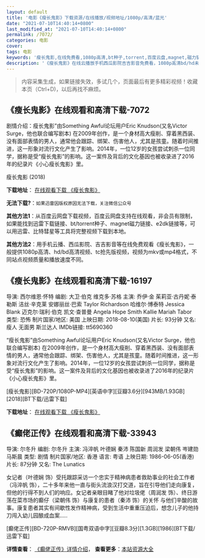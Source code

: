 ```yaml
---
layout: default
title: '电影《瘦长鬼影》下载资源/在线播放/视频地址/1080p/高清/蓝光'
date: "2021-07-10T14:40:14+0800"
last_modified_at: "2021-07-10T14:40:14+0800"
permalink: /7072/
categories: 电影
cover:
tags: 电影
keywords: '瘦长鬼影,在线免费看,1080p高清,bt种子,torrent,百度云盘,magnet,磁力链,迅雷下载资源'
description: '《瘦长鬼影》在线云播放手机西瓜影院吉吉影音免费看，1080p高清bd/hd未删减完整版和tc抢先枪版，mkv/mp4格式，附带bt/torrent种子、magnet/磁力链、百度云盘、网盘资源迅雷下载链接'
---
```


>内容采集生成，如果链接失效，多试几个，页面最后有更多精彩视频！收藏本页（Ctrl+D)，以后再找不麻烦。


## 《瘦长鬼影》在线观看和高清下载-7072

剧情介绍：瘦长鬼影”由Something Awful论坛用户Eric Knudson(又名Victor Surge，他也联合编写剧本) 在2009年创作，是一个身材高大瘦削、穿着黑西装、没有面部表情的男人，通常他会跟踪、绑架、伤害他人，尤其是孩童。随着时间推进，这一形象对流行文化产生了影响。2014年，一位12岁的女孩尝试刺杀一位同学，据称是受“瘦长鬼影”的影响。这一案件及背后的文化基因也被收录进了2016年的纪录片《小心瘦长鬼影》里。


瘦长鬼影 (2018)

**下载地址**： [在线观看下载 《瘦长鬼影》](https://www.btbtdy.me/btdy/dy13761.html) 


**无法下载?**：`如果迅雷因版权原因无法下载，关注微信公众号 `

**其他方法1**：从百度云网盘下载视频，百度云网盘支持在线观看，非会员有限制，如果能找到迅雷下载链接、bt/torrent种子、magnet磁力链接、e2dk链接等，可以用迅雷、比特彗星等工具将完整视频下载到本地。

**其他方法2**：用手机云播、西瓜影院、吉吉影音等在线免费观看《瘦长鬼影》，一般提供1080p高清、hd/bd高清视频、tc抢先版视频，视频为mkv或mp4格式，不同站点视频质量和播放速度不同。


## 《瘦长鬼影》在线观看和高清下载-16197

导演: 西尔维恩·怀特 编剧: 大卫·伯克 维克多·苏格 主演: 乔伊·金 茱莉亚·古丹妮·泰勒斯 洁丝·辛克莱 安娜丽丝·巴索 Taylor Richardson 哈维尔·博泰特 Jessica Blank 迈克尔·瑞利·伯克 凯文·查普曼 Angela Hope Smith Kallie Mariah Tabor 类型: 恐怖 制片国家/地区: 美国 上映日期: 2018-08-10(美国) 片长: 93分钟 又名: 瘦人 无面男 斯兰达人 IMDb链接: tt5690360

“瘦长鬼影”由Something Awful论坛用户Eric Knudson(又名Victor Surge，他也联合编写剧本) 在2009年创作，是一个身材高大瘦削、穿着黑西装、没有面部表情的男人，通常他会跟踪、绑架、伤害他人，尤其是孩童。随着时间推进，这一形象对流行文化产生了影响。2014年，一位12岁的女孩尝试刺杀一位同学，据称是受“瘦长鬼影”的影响。这一案件及背后的文化基因也被收录进了2016年的纪录片《小心瘦长鬼影》里。


[瘦长鬼影][BD-720P/1080P-MP4][英语中字][豆瓣3.6分][943MB/1.93GB][2018][BT下载/迅雷下载]

**下载地址**： [在线观看下载 《瘦长鬼影》](https://www.btdx8.com/torrent/scgy_2018.html) 


## 《癫佬正传》在线观看和高清下载-33943

导演: 尔冬升 编剧: 尔冬升 主演: 冯淬帆 叶德娴 秦沛 陈国新 周润发 梁朝伟 岑建勋 马斯晨 类型: 剧情 制片国家/地区: 香港 语言: 粤语 上映日期: 1986-06-05(香港) 片长: 87分钟 又名: The Lunatics

女记者（叶德娴 饰）受托跟踪采访一个忠实于精神病患者救助事业的社会工作者（冯淬帆 饰），二十多年来他一直与街头流浪汉打交道，旨在引导他们走向康复，但他的行得不到人们的响应。女记者亲眼目睹了他对垃圾佬（周润发 饰）、终日游荡在菜市场的癫仔（梁朝伟 饰）与康复的患者（秦沛 饰）的关怀 与他们辛酸的故事。康复患者其实有间歇性发作精神病，受到生活中重重压迫后，想念儿子的他持刀闯入幼儿园酿成血案…..


[癫佬正传][BD-720P-RMVB][国粤双语中字][豆瓣8.3分][1.3GB][1986][BT下载/迅雷下载]

**详情查看**： [《癫佬正传》详情介绍](/movie/33943/)， **查看更多**：[本站资源大全](/movie/t/all/)

